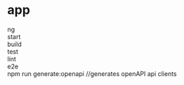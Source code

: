 # app

ng  
start   
build   
test    
lint    
e2e  
npm run generate:openapi //generates openAPI api clients    
